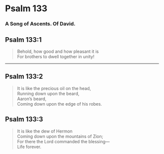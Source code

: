# Psalm 133

### A Song of Ascents. Of David.

## Psalm 133:1

> Behold, how good and how pleasant it is  
> For brothers to dwell together in unity!

---

## Psalm 133:2

> It is like the precious oil on the head,  
> Running down upon the beard,  
> Aaron’s beard,  
> Coming down upon the edge of his robes.

## Psalm 133:3

> It is like the dew of Hermon  
> Coming down upon the mountains of Zion;  
> For there the Lord commanded the blessing—  
> Life forever.
